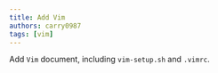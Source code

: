 ```yaml
---
title: Add Vim
authors: carry0987
tags: [vim]
---
```


<!-- truncate -->

Add `Vim` document, including `vim-setup.sh` and `.vimrc`.
